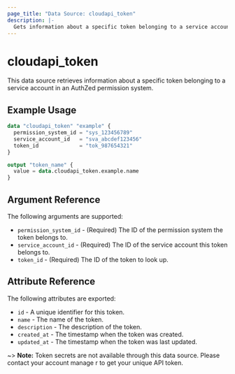 ```yaml
---
page_title: "Data Source: cloudapi_token"
description: |-
  Gets information about a specific token belonging to a service account.
---
```


# cloudapi_token

This data source retrieves information about a specific token belonging to a service account in an AuthZed permission system.

## Example Usage

```terraform
data "cloudapi_token" "example" {
  permission_system_id = "sys_123456789"
  service_account_id   = "sva_abcdef123456"
  token_id             = "tok_987654321"
}

output "token_name" {
  value = data.cloudapi_token.example.name
}
```

## Argument Reference

The following arguments are supported:

* `permission_system_id` - (Required) The ID of the permission system the token belongs to.
* `service_account_id` - (Required) The ID of the service account this token belongs to.
* `token_id` - (Required) The ID of the token to look up.

## Attribute Reference

The following attributes are exported:

* `id` - A unique identifier for this token.
* `name` - The name of the token.
* `description` - The description of the token.
* `created_at` - The timestamp when the token was created.
* `updated_at` - The timestamp when the token was last updated.

~> **Note:** Token secrets are not available through this data source. Please contact your account manage    r to get your unique API token.
